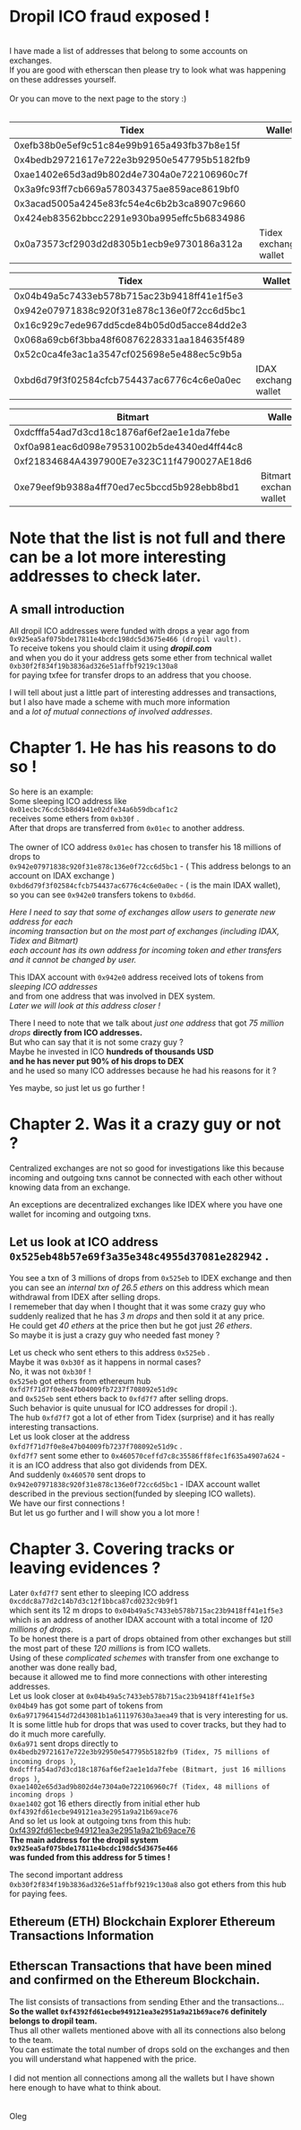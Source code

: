 # Dropil ICO fraud exposed !

<br>
I have made a list of addresses that belong to some accounts on exchanges.<br>
If you are good with etherscan then please try to look what was happening on these addresses yourself.<br>
<br>
Or you can move to the next page to the story :)<br>
<br>

Tidex                                      | Wallet
------------------------------------------ | ---------------------
0xefb38b0e5ef9c51c84e99b9165a493fb37b8e15f |
0x4bedb29721617e722e3b92950e547795b5182fb9 |
0xae1402e65d3ad9b802d4e7304a0e722106960c7f |
0x3a9fc93ff7cb669a578034375ae859ace8619bf0 |
0x3acad5005a4245e83fc54e4c6b2b3ca8907c9660 |
0x424eb83562bbcc2291e930ba995effc5b6834986 |
0x0a73573cf2903d2d8305b1ecb9e9730186a312a  | Tidex exchange wallet

Tidex                                      | Wallet
------------------------------------------ | --------------------
0x04b49a5c7433eb578b715ac23b9418ff41e1f5e3 |
0x942e07971838c920f31e878c136e0f72cc6d5bc1 |
0x16c929c7ede967dd5cde84b05d0d5acce84dd2e3 |
0x068a69cb6f3bba48f60876228331aa184635f489 |
0x52c0ca4fe3ac1a3547cf025698e5e488ec5c9b5a |
0xbd6d79f3f02584cfcb754437ac6776c4c6e0a0ec | IDAX exchange wallet

Bitmart                                    | Wallet
------------------------------------------ | -----------------------
0xdcfffa54ad7d3cd18c1876af6ef2ae1e1da7febe |
0xf0a981eac6d098e79531002b5de4340ed4ff44c8 |
0xf21834684A4397900E7e323C11f4790027AE18d6 |
0xe79eef9b9388a4ff70ed7ec5bccd5b928ebb8bd1 | Bitmart exchange wallet

# Note that the list is not full and there can be a lot more interesting addresses to check later.

## A small introduction

All dropil ICO addresses were funded with drops a year ago from<br>
`0x925ea5af075bde17811e4bcdc198dc5d3675e466 (dropil vault).`<br>
To receive tokens you should claim it using **_dropil.com_**<br>
and when you do it your address gets some ether from technical wallet<br>
`0xb30f2f834f19b3836ad326e51affbf9219c130a8`<br>
for paying txfee for transfer drops to an address that you choose.

I will tell about just a little part of interesting addresses and transactions,<br>
but I also have made a scheme with much more information<br>
and a _lot of mutual connections of involved addresses_.

# Chapter 1\. **He has his reasons to do so !**

So here is an example:<br>
Some sleeping ICO address like<br>
`0x01ecbc76cdc5b8d4941e02dfe34a6b59dbcaf1c2`<br>
receives some ethers from `0xb30f` .<br>
After that drops are transferred from `0x01ec` to another address.<br>
<br>
The owner of ICO address `0x01ec` has chosen to transfer his 18 millions of drops to<br>
`0x942e07971838c920f31e878c136e0f72cc6d5bc1` - ( This address belongs to an account on IDAX exchange )<br>
`0xbd6d79f3f02584cfcb754437ac6776c4c6e0a0ec` - ( is the main IDAX wallet),<br>
so you can see `0x942e0` transfers tokens to `0xbd6d`.<br>

_Here I need to say that some of exchanges allow users to generate new address for each<br>
incoming transaction but on the most part of exchanges (including IDAX, Tidex and Bitmart)<br>
each account has its own address for incoming token and ether transfers and it cannot be changed by user._

This IDAX account with `0x942e0` address received lots of tokens from _sleeping ICO addresses_<br>
and from one address that was involved in DEX system.<br>
_Later we will look at this address closer !_<br>

There I need to note that we talk about _just one address_ that got _75 million drops_ **directly from ICO addresses.**<br>
But who can say that it is not some crazy guy ?<br>
Maybe he invested in ICO **hundreds of thousands USD**<br>
**and he has never put 90% of his drops to DEX**<br>
and he used so many ICO addresses because he had his reasons for it ?<br>

Yes maybe, so just let us go further !

# Chapter 2\. **Was it a crazy guy or not ?**

Centralized exchanges are not so good for investigations like this because incoming and outgoing txns cannot be connected with each other without knowing data from an exchange.<br>

An exceptions are decentralized exchanges like IDEX where you have one wallet for incoming and outgoing txns.<br>

## Let us look at ICO address `0x525eb48b57e69f3a35e348c4955d37081e282942` .<br>

You see a txn of 3 millions of drops from `0x525eb` to IDEX exchange and then you can see an _internal txn of 26.5 ethers_ on this address which mean withdrawal from IDEX after selling drops.<br>
I rememeber that day when I thought that it was some crazy guy who suddenly realized that he has _3 m drops_ and then sold it at any price.<br>
He could get _40 ethers_ at the price then but he got just _26 ethers_.<br>
So maybe it is just a crazy guy who needed fast money ?

Let us check who sent ethers to this address `0x525eb` .<br>
Maybe it was `0xb30f` as it happens in normal cases?<br>
No, it was not `0xb30f` !<br>
`0x525eb` got ethers from ethereum hub `0xfd7f71d7f0e8e47b04009fb7237f708092e51d9c`<br>
and `0x525eb` sent ethers back to `0xfd7f7` after selling drops.<br>
Such behavior is quite unusual for ICO addresses for dropil :).<br>
The hub `0xfd7f7` got a lot of ether from Tidex (surprise) and it has really interesting transactions.<br>
Let us look closer at the address `0xfd7f71d7f0e8e47b04009fb7237f708092e51d9c` .<br>
`0xfd7f7` sent some ether to `0x460570ceffd7c8c35586ff8fec1f635a4907a624` - it is an ICO address that also got dividends from DEX.<br>
And suddenly `0x460570` sent drops to `0x942e07971838c920f31e878c136e0f72cc6d5bc1` - IDAX account wallet described in the previous section(funded by sleeping ICO wallets).<br>
We have our first connections !<br>
But let us go further and I will show you a lot more !<br>

# Chapter 3\. Covering tracks or leaving evidences ?

Later `0xfd7f7` sent ether to sleeping ICO address `0xcddc8a77d2c14b7d3c12f1bbca87cd0232c9b9f1`<br>
which sent its 12 m drops to `0x04b49a5c7433eb578b715ac23b9418ff41e1f5e3`<br>
which is an address of another IDAX account with a total income of _120 millions of drops_.<br>
To be honest there is a part of drops obtained from other exchanges but still the most part of these _120 millions_ is from ICO wallets.<br>
Using of these _complicated schemes_ with transfer from one exchange to another was done really bad,<br>
because it allowed me to find more connections with other interesting addresses.<br>
Let us look closer at `0x04b49a5c7433eb578b715ac23b9418ff41e1f5e3`<br>
`0x04b49` has got some part of tokens from `0x6a9717964154d72d43081b1a611197630a3aea49` that is very interesting for us.<br>
It is some little hub for drops that was used to cover tracks, but they had to do it much more carefully.<br>
`0x6a971` sent drops directly to<br>
`0x4bedb29721617e722e3b92950e547795b5182fb9 (Tidex, 75 millions of incoming drops )`,<br>
`0xdcfffa54ad7d3cd18c1876af6ef2ae1e1da7febe (Bitmart, just 16 millions drops )`,<br>
`0xae1402e65d3ad9b802d4e7304a0e722106960c7f (Tidex, 48 millions of incoming drops )`<br>
`0xae1402` got 16 ethers directly from initial ether hub `0xf4392fd61ecbe949121ea3e2951a9a21b69ace76`<br>
And so let us look at outgoing txns from this hub:<br>
[0xf4392fd61ecbe949121ea3e2951a9a21b69ace76](https://etherscan.io/txs?a=0xf4392fd61ecbe949121ea3e2951a9a21b69ace76&f=2)<br>
**The main address for the dropil system<br>
`0x925ea5af075bde17811e4bcdc198dc5d3675e466`<br>
was funded from this address for 5 times !**<br>

The second important address `0xb30f2f834f19b3836ad326e51affbf9219c130a8` also got ethers from this hub for paying fees.

## Ethereum (ETH) Blockchain Explorer Ethereum Transactions Information<br>

## Etherscan Transactions that have been mined and confirmed on the Ethereum Blockchain.<br>

The list consists of transactions from sending Ether and the transactions...<br>
**So the wallet `0xf4392fd61ecbe949121ea3e2951a9a21b69ace76` definitely belongs to dropil team.**<br>
Thus all other wallets mentioned above with all its connections also belong to the team.<br>
You can estimate the total number of drops sold on the exchanges and then you will understand what happened with the price.<br><br>
I did not mention all connections among all the wallets but I have shown here enough to have what to think about.<br><br><br>
Oleg
